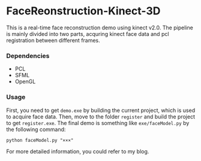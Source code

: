 # FaceReonstruction-Kinect-3D

This is a real-time face reconstruction demo using kinect v2.0. The pipeline is mainly divided into two parts, acquring kinect face data and pcl registration between different frames.

### Dependencies

- PCL
- SFML
- OpenGL

### Usage

First, you need to get `demo.exe` by building the current project, which is used to acquire face data. Then, move to the folder `register` and build the project to get `register.exe`. The final demo is something like `exe/faceModel.py` by the following command:

```
python faceModel.py "×××"
```

For more detailed information, you could refer to my blog.

